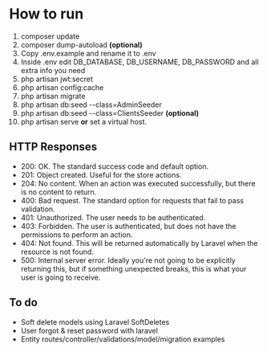 # How to run

1. composer update
2. composer dump-autoload **(optional)**
3. Copy .env.example and rename it to .env
4. Inside .env edit DB_DATABASE, DB_USERNAME, DB_PASSWORD and all extra info you need
5. php artisan jwt:secret
6. php artisan config:cache
7. php artisan migrate
8. php artisan db:seed --class=AdminSeeder
9. php artisan db:seed --class=ClientsSeeder **(optional)**
10. php artisan serve **or** set a virtual host.

## HTTP Responses
* 200: OK. The standard success code and default option.
* 201: Object created. Useful for the store actions.
* 204: No content. When an action was executed successfully, but there is no content to return.
* 400: Bad request. The standard option for requests that fail to pass validation.
* 401: Unauthorized. The user needs to be authenticated.
* 403: Forbidden. The user is authenticated, but does not have the permissions to perform an action.
* 404: Not found. This will be returned automatically by Laravel when the resource is not found.
* 500: Internal server error. Ideally you're not going to be explicitly returning this, but if something unexpected breaks, this is what your user is going to receive.

## To do

* Soft delete models using Laravel SoftDeletes
* User forgot & reset password with laravel
* Entity routes/controller/validations/model/migration examples